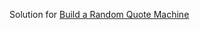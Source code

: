 Solution for [Build a Random Quote Machine](https://www.freecodecamp.org/learn/front-end-development-libraries/front-end-development-libraries-projects/build-a-random-quote-machine)
